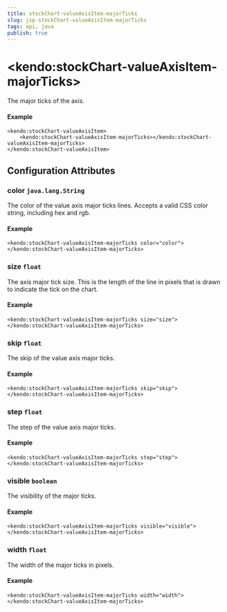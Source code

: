 ```yaml
---
title: stockChart-valueAxisItem-majorTicks
slug: jsp-stockChart-valueAxisItem-majorTicks
tags: api, java
publish: true
---
```


# \<kendo:stockChart-valueAxisItem-majorTicks\>

The major ticks of the axis.

#### Example
    <kendo:stockChart-valueAxisItem>
        <kendo:stockChart-valueAxisItem-majorTicks></kendo:stockChart-valueAxisItem-majorTicks>
    </kendo:stockChart-valueAxisItem>

## Configuration Attributes

### color `java.lang.String`

The color of the value axis major ticks lines. Accepts a valid CSS color string, including hex and rgb.

#### Example
    <kendo:stockChart-valueAxisItem-majorTicks color="color">
    </kendo:stockChart-valueAxisItem-majorTicks>

### size `float`

The axis major tick size. This is the length of the line in pixels that is drawn to indicate the tick on the chart.

#### Example
    <kendo:stockChart-valueAxisItem-majorTicks size="size">
    </kendo:stockChart-valueAxisItem-majorTicks>

### skip `float`

The skip of the value axis major ticks.

#### Example
    <kendo:stockChart-valueAxisItem-majorTicks skip="skip">
    </kendo:stockChart-valueAxisItem-majorTicks>

### step `float`

The step of the value axis major ticks.

#### Example
    <kendo:stockChart-valueAxisItem-majorTicks step="step">
    </kendo:stockChart-valueAxisItem-majorTicks>

### visible `boolean`

The visibility of the major ticks.

#### Example
    <kendo:stockChart-valueAxisItem-majorTicks visible="visible">
    </kendo:stockChart-valueAxisItem-majorTicks>

### width `float`

The width of the major ticks in pixels.

#### Example
    <kendo:stockChart-valueAxisItem-majorTicks width="width">
    </kendo:stockChart-valueAxisItem-majorTicks>

